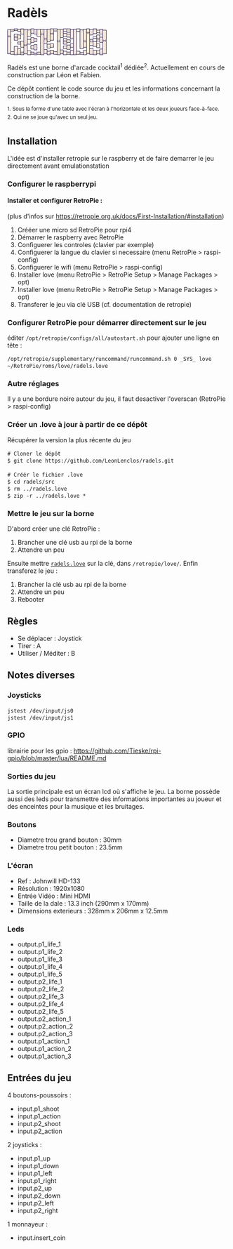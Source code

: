# Radèls

![radels](title.png)

Radèls est une borne d'arcade cocktail<sup>1</sup> dédiée<sup>2</sup>. Actuellement en cours de construction par Léon et Fabien.

Ce dépôt contient le code source du jeu et les informations concernant la construction de la borne.

<sup>1. Sous la forme d'une table avec l'écran à l'horizontale et les deux joueurs face-à-face.</sup><br/>
<sup>2. Qui ne se joue qu'avec un seul jeu.</sup>

<!--![radels](borne.png)-->






## Installation

L'idée est d'installer retropie sur le raspberry et de faire demarrer le jeu directement avant emulationstation

### Configurer le raspberrypi

#### Installer et configurer RetroPie : 

(plus d'infos sur https://retropie.org.uk/docs/First-Installation/#installation)

1. Crééer une micro sd RetroPie pour rpi4
2. Démarrer le raspberry avec RetroPie
3. Configuerer les controles (clavier par exemple) 
4. Configuerer la langue du clavier si necessaire (menu RetroPie > raspi-config)
5. Configuerer le wifi (menu RetroPie > raspi-config)
6. Installer love (menu RetroPie > RetroPie Setup > Manage Packages > opt)
7. Installer love (menu RetroPie > RetroPie Setup > Manage Packages > opt)
8. Transferer le jeu via clé USB (cf. documentation de retropie)

### Configurer RetroPie pour démarrer directement sur le jeu

éditer `/opt/retropie/configs/all/autostart.sh` pour ajouter une ligne en tête :

    /opt/retropie/supplementary/runcommand/runcommand.sh 0 _SYS_ love ~/RetroPie/roms/love/radels.love

### Autre réglages

Il y a une bordure noire autour du jeu, il faut desactiver l'overscan (RetroPie > raspi-config) 

### Créer un .love à jour à partir de ce dépôt

Récupérer la version la plus récente du jeu

    # Cloner le dépôt
	$ git clone https://github.com/LeonLenclos/radels.git
	
	# Créér le fichier .love
	$ cd radels/src
	$ rm ../radels.love
	$ zip -r ../radels.love *


### Mettre le jeu sur la borne

D'abord créer une clé RetroPie :

1. Brancher une clé usb au rpi de la borne
2. Attendre un peu

Ensuite mettre [`radels.love`](radels.love) sur la clé, dans `/retropie/love/`. Enfin transferez le jeu :

1. Brancher la clé usb au rpi de la borne
2. Attendre un peu
3. Rebooter


## Règles

* Se déplacer : Joystick
* Tirer : A
* Utiliser / Méditer : B

## Notes diverses

### Joysticks

    jstest /dev/input/js0
    jstest /dev/input/js1

### GPIO

librairie pour les gpio : https://github.com/Tieske/rpi-gpio/blob/master/lua/README.md

### Sorties du jeu
    
La sortie principale est un écran lcd où s'affiche le jeu. La borne possède aussi des leds pour transmettre des informations importantes au joueur et des enceintes pour la musique et les bruitages.

### Boutons

* Diametre trou grand bouton : 30mm
* Diametre trou petit bouton : 23.5mm


### L'écran

* Ref : Johnwill HD-133
* Résolution : 1920x1080
* Entrée Vidéo : Mini HDMI
* Taille de la dale : 13.3 inch (290mm x 170mm)
* Dimensions exterieurs : 328mm x 206mm x 12.5mm



### Leds


* output.p1_life_1
* output.p1_life_2
* output.p1_life_3
* output.p1_life_4
* output.p1_life_5
* output.p2_life_1
* output.p2_life_2
* output.p2_life_3
* output.p2_life_4
* output.p2_life_5
* output.p2_action_1
* output.p2_action_2
* output.p2_action_3
* output.p1_action_1
* output.p1_action_2
* output.p1_action_3


## Entrées du jeu


4 boutons-poussoirs :

* input.p1_shoot
* input.p1_action
* input.p2_shoot
* input.p2_action

2 joysticks :

* input.p1_up
* input.p1_down
* input.p1_left
* input.p1_right
* input.p2_up
* input.p2_down
* input.p2_left
* input.p2_right

1 monnayeur :

* input.insert_coin

